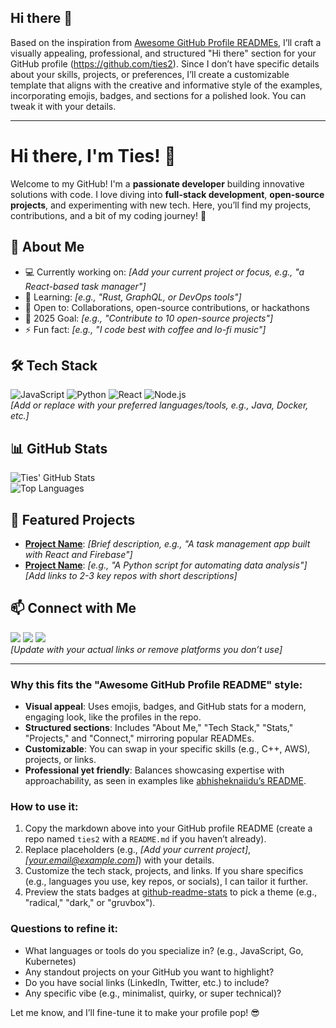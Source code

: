 ## Hi there 👋

<!--
**ties2/ties2** is a ✨ _special_ ✨ repository because its `README.md` (this file) appears on your GitHub profile.

Here are some ideas to get you started:

- 🔭 I’m currently working on ...
- 🌱 I’m currently learning ...
- 👯 I’m looking to collaborate on ...
- 🤔 I’m looking for help with ...
- 💬 Ask me about ...
- 📫 How to reach me: ...
- 😄 Pronouns: ...
- ⚡ Fun fact: ...
-->
Based on the inspiration from [Awesome GitHub Profile READMEs](https://github.com/abhisheknaiidu/awesome-github-profile-readme), I’ll craft a visually appealing, professional, and structured "Hi there" section for your GitHub profile (https://github.com/ties2). Since I don’t have specific details about your skills, projects, or preferences, I’ll create a customizable template that aligns with the creative and informative style of the examples, incorporating emojis, badges, and sections for a polished look. You can tweak it with your details.

---

# Hi there, I'm Ties! 👋

Welcome to my GitHub! I'm a **passionate developer** building innovative solutions with code. I love diving into **full-stack development**, **open-source projects**, and experimenting with new tech. Here, you’ll find my projects, contributions, and a bit of my coding journey! 🚀

## 🌟 About Me
- 💻 Currently working on: *[Add your current project or focus, e.g., "a React-based task manager"]*
- 🌱 Learning: *[e.g., "Rust, GraphQL, or DevOps tools"]*
- 🤝 Open to: Collaborations, open-source contributions, or hackathons
- 🎯 2025 Goal: *[e.g., "Contribute to 10 open-source projects"]*
- ⚡ Fun fact: *[e.g., "I code best with coffee and lo-fi music"]*

## 🛠️ Tech Stack
![JavaScript](https://img.shields.io/badge/-JavaScript-333333?style=flat&logo=javascript) 
![Python](https://img.shields.io/badge/-Python-333333?style=flat&logo=python) 
![React](https://img.shields.io/badge/-React-333333?style=flat&logo=react) 
![Node.js](https://img.shields.io/badge/-Node.js-333333?style=flat&logo=node.js)  
*[Add or replace with your preferred languages/tools, e.g., Java, Docker, etc.]*

## 📊 GitHub Stats
![Ties' GitHub Stats](https://github-readme-stats.vercel.app/api?username=ties2&show_icons=true&theme=radical)  
![Top Languages](https://github-readme-stats.vercel.app/api/top-langs/?username=ties2&layout=compact&theme=radical)

## 🚀 Featured Projects
- **[Project Name](https://github.com/ties2/project-repo)**: *[Brief description, e.g., "A task management app built with React and Firebase"]*  
- **[Project Name](https://github.com/ties2/project-repo)**: *[e.g., "A Python script for automating data analysis"]*  
*[Add links to 2-3 key repos with short descriptions]*

## 📫 Connect with Me
[<img src="https://img.shields.io/badge/LinkedIn-0077B5?style=flat&logo=linkedin" />](https://www.linkedin.com/in/your-profile/) 
[<img src="https://img.shields.io/badge/Twitter-1DA1F2?style=flat&logo=twitter" />](https://twitter.com/your-profile) 
[<img src="https://img.shields.io/badge/Email-D14836?style=flat&logo=gmail" />](mailto:your.email@example.com)  
*[Update with your actual links or remove platforms you don’t use]*

---

### Why this fits the "Awesome GitHub Profile README" style:
- **Visual appeal**: Uses emojis, badges, and GitHub stats for a modern, engaging look, like the profiles in the repo.
- **Structured sections**: Includes "About Me," "Tech Stack," "Stats," "Projects," and "Connect," mirroring popular READMEs.
- **Customizable**: You can swap in your specific skills (e.g., C++, AWS), projects, or links.
- **Professional yet friendly**: Balances showcasing expertise with approachability, as seen in examples like [abhisheknaiidu’s README](https://github.com/abhisheknaiidu).

### How to use it:
1. Copy the markdown above into your GitHub profile README (create a repo named `ties2` with a `README.md` if you haven’t already).
2. Replace placeholders (e.g., *[Add your current project]*, *[your.email@example.com]*) with your details.
3. Customize the tech stack, projects, and links. If you share specifics (e.g., languages you use, key repos, or socials), I can tailor it further.
4. Preview the stats badges at [github-readme-stats](https://github.com/anuraghazra/github-readme-stats) to pick a theme (e.g., "radical," "dark," or "gruvbox").

### Questions to refine it:
- What languages or tools do you specialize in? (e.g., JavaScript, Go, Kubernetes)
- Any standout projects on your GitHub you want to highlight?
- Do you have social links (LinkedIn, Twitter, etc.) to include?
- Any specific vibe (e.g., minimalist, quirky, or super technical)?

Let me know, and I’ll fine-tune it to make your profile pop! 😎
